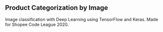 ## Product Categorization by Image

Image classification with Deep Learning using TensorFlow and Keras.
Made for Shopee Code League 2020.
